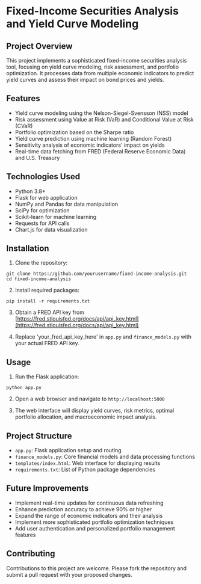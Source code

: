 # Fixed-Income Securities Analysis and Yield Curve Modeling

## Project Overview

This project implements a sophisticated fixed-income securities analysis tool, focusing on yield curve modeling, risk assessment, and portfolio optimization. It processes data from multiple economic indicators to predict yield curves and assess their impact on bond prices and yields.

## Features

- Yield curve modeling using the Nelson-Siegel-Svensson (NSS) model
- Risk assessment using Value at Risk (VaR) and Conditional Value at Risk (CVaR)
- Portfolio optimization based on the Sharpe ratio
- Yield curve prediction using machine learning (Random Forest)
- Sensitivity analysis of economic indicators' impact on yields
- Real-time data fetching from FRED (Federal Reserve Economic Data) and U.S. Treasury

## Technologies Used

- Python 3.8+
- Flask for web application
- NumPy and Pandas for data manipulation
- SciPy for optimization
- Scikit-learn for machine learning
- Requests for API calls
- Chart.js for data visualization

## Installation

1. Clone the repository:
```
git clone https://github.com/yourusername/fixed-income-analysis.git
cd fixed-income-analysis
```

2. Install required packages:
```
pip install -r requirements.txt
```

3. Obtain a FRED API key from [https://fred.stlouisfed.org/docs/api/api_key.html](https://fred.stlouisfed.org/docs/api/api_key.html)

4. Replace 'your_fred_api_key_here' in `app.py` and `finance_models.py` with your actual FRED API key.

## Usage

1. Run the Flask application:
```
python app.py
```

2. Open a web browser and navigate to `http://localhost:5000`

3. The web interface will display yield curves, risk metrics, optimal portfolio allocation, and macroeconomic impact analysis.

## Project Structure

- `app.py`: Flask application setup and routing
- `finance_models.py`: Core financial models and data processing functions
- `templates/index.html`: Web interface for displaying results
- `requirements.txt`: List of Python package dependencies

## Future Improvements

- Implement real-time updates for continuous data refreshing
- Enhance prediction accuracy to achieve 90% or higher
- Expand the range of economic indicators and their analysis
- Implement more sophisticated portfolio optimization techniques
- Add user authentication and personalized portfolio management features

## Contributing

Contributions to this project are welcome. Please fork the repository and submit a pull request with your proposed changes.
